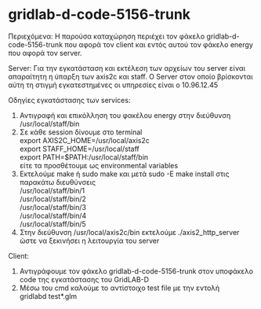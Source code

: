 # gridlab-d-code-5156-trunk

Περιεχόμενα:
Η παρούσα καταχώρηση περιέχει τον φάκελο gridlab-d-code-5156-trunk που αφορά τον client και εντός αυτού τον φάκελο energy που αφορά τον server.

Server:
Για την εγκατάσταση και εκτέλεση των αρχείων του server είναι απαραίτητη η ύπαρξη των axis2c και staff.
Ο Server στον οποίο βρίσκονται αύτη τη στιγμή εγκατεστημένες οι υπηρεσίες είναι ο 10.96.12.45

Οδηγίες εγκατάστασης των services:<br>
1. Αντιγραφή και επικόλληση του φακέλου energy στην διεύθυνση /usr/local/staff/bin<br>
2. Σε κάθε session δίνουμε στο terminal<br>
export AXIS2C_HOME=/usr/local/axis2c<br>
export STAFF_HOME=/usr/local/staff<br>
export PATH=$PATH:/usr/local/staff/bin<br>
είτε τα προσθέτουμε ως environmental variables<br>
3. Εκτελούμε make ή sudo make και μετά sudo -E make install στις παρακάτω διευθύνσεις<br>
/usr/local/staff/bin/1<br>
/usr/local/staff/bin/2<br>
/usr/local/staff/bin/3<br>
/usr/local/staff/bin/4<br>
/usr/local/staff/bin/5<br>
4. Στην διεύθυνση /usr/local/axis2c/bin εκτελούμε ./axis2_http_server ώστε να ξεκινήσει η λειτουργία του server<br>

Client:<br>
1. Αντιγράφουμε τον φάκελο gridlab-d-code-5156-trunk στον υποφάκελο code της εγκατάστασης του GridLAB-D<br>
2. Μέσω του cmd καλούμε το αντίστοιχο test file με την εντολή <br>
  gridlabd test*.glm
